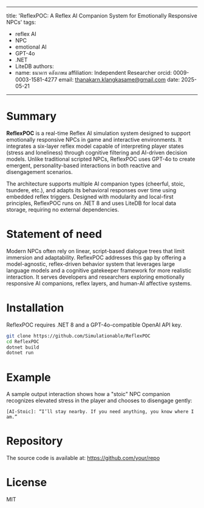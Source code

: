 
---
title: 'ReflexPOC: A Reflex AI Companion System for Emotionally Responsive NPCs'
tags:
  - reflex AI
  - NPC
  - emotional AI
  - GPT-4o
  - .NET
  - LiteDB
authors:
  - name: ธนาคาร คลังเกษม
    affiliation: Independent Researcher
    orcid: 0009-0003-1581-4277
    email: thanakarn.klangkasame@gmail.com
date: 2025-05-21
---

# Summary

**ReflexPOC** is a real-time Reflex AI simulation system designed to support emotionally responsive NPCs in game and interactive environments. It integrates a six-layer reflex model capable of interpreting player states (stress and loneliness) through cognitive filtering and AI-driven decision models. Unlike traditional scripted NPCs, ReflexPOC uses GPT-4o to create emergent, personality-based interactions in both reactive and disengagement scenarios.

The architecture supports multiple AI companion types (cheerful, stoic, tsundere, etc.), and adapts its behavioral responses over time using embedded reflex triggers. Designed with modularity and local-first principles, ReflexPOC runs on .NET 8 and uses LiteDB for local data storage, requiring no external dependencies.

# Statement of need

Modern NPCs often rely on linear, script-based dialogue trees that limit immersion and adaptability. ReflexPOC addresses this gap by offering a model-agnostic, reflex-driven behavior system that leverages large language models and a cognitive gatekeeper framework for more realistic interaction. It serves developers and researchers exploring emotionally responsive AI companions, reflex layers, and human-AI affective systems.

# Installation

ReflexPOC requires .NET 8 and a GPT-4o-compatible OpenAI API key.

```bash
git clone https://github.com/Simulationable/ReflexPOC
cd ReflexPOC
dotnet build
dotnet run
```

# Example

A sample output interaction shows how a "stoic" NPC companion recognizes elevated stress in the player and chooses to disengage gently:

```
[AI-Stoic]: “I’ll stay nearby. If you need anything, you know where I am.”
```

# Repository

The source code is available at: https://github.com/your/repo

# License

MIT
